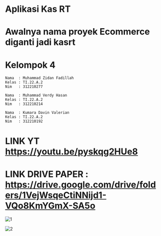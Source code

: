 # Aplikasi Kas RT

# Awalnya nama proyek Ecommerce diganti jadi kasrt

# Kelompok 4
~~~
Nama  : Muhammad Zidan Fadillah
Kelas : TI.22.A.2
Nim   : 312210277

Nama  : Muhammad Verdy Hasan
Kelas : TI.22.A.2
Nim   : 312210214

Nama  : Kumara Davin Valerian
Kelas : TI.22.A.2
Nim   : 312210192
~~~

# LINK YT https://youtu.be/pyskqg2HUe8

# LINK DRIVE PAPER : https://drive.google.com/drive/folders/1VejWsqeCtiNNijd1-VQo8KmYGmX-SA5o

![1](https://github.com/muhammadzidanfadilah/UAS_PEMOGRAMAN_MOBILE-_2_KAS_RT/assets/115553474/194dd0e2-8108-45d6-87aa-4412c173696b)


![2](https://github.com/muhammadzidanfadilah/UAS_PEMOGRAMAN_MOBILE-_2_KAS_RT/assets/115553474/5699d454-3df1-4a43-b00b-739bedb25aae)

